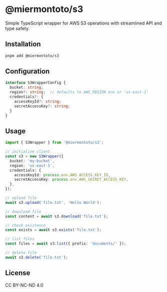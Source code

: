 # @miermontoto/s3

Simple TypeScript wrapper for AWS S3 operations with streamlined API and type safety.

## Installation

```bash
pnpm add @miermontoto/s3
```

## Configuration

```typescript
interface S3WrapperConfig {
  bucket: string;
  region?: string;  // defaults to AWS_REGION env or 'us-east-1'
  credentials?: {
    accessKeyId?: string;
    secretAccessKey?: string;
  }
}
```

## Usage

```typescript
import { S3Wrapper } from '@miermontoto/s3';

// initialize client
const s3 = new S3Wrapper({
  bucket: 'my-bucket',
  region: 'us-east-1',
  credentials: {
    accessKeyId: process.env.AWS_ACCESS_KEY_ID,
    secretAccessKey: process.env.AWS_SECRET_ACCESS_KEY,
  },
});

// upload file
await s3.upload('file.txt', 'Hello World');

// download file
const content = await s3.download('file.txt');

// check existence
const exists = await s3.exists('file.txt');

// list files
const files = await s3.list({ prefix: 'documents/' });

// delete file
await s3.delete('file.txt');
```

## License

CC BY-NC-ND 4.0